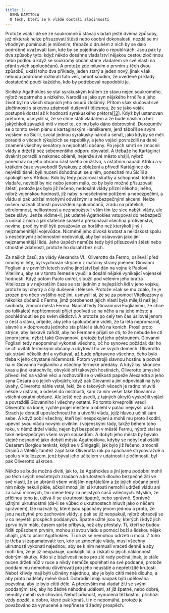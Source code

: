 ```yaml
---
title: |-
  OSMÁ KAPITOLA
  O těch, kteří se k vládě dostali zločinností
---
```


Protože však lidé se ze soukromníků stávají vladaři ještě dvěma způsoby, jež nikterak nelze přisuzovati štěstí nebo osobní dokonalosti, nezdá se mi vhodným pominouti je mlčením, třebaže o druhém z nich by se dalo podrobně uvažovati tam, kde by se pojednávalo o republikách. Jsou pak ty dva způsoby tyto: když někdo dosáhne vladařství nějakou cestou zločinnou nebo podlou a když se soukromý občan stane vladařem ve své vlasti na přání svých spoluobčanů. A protože zde mluvím o prvním z těch dvou způsobů, ukáži toho dva příklady, jeden starý a jeden nový, jinak však nebudu podrobně rozbírati tuto věc, neboť soudím, že uvedené příklady dostatečně poučí každého, kdo by potřeboval napodobiti je.

Sicilský Agathokles se stal syrakuským králem ze stavu nejen soukromého, nýbrž nepatrného a nízkého. Narodil se jako syn nějakého hrnčíře a jeho život byl na všech stupních jeho osudů zločinný. Přitom však slučoval své zločinnosti s takovou zdatností duševní i tělesnou, že se jako voják postupně dostal až k hodnosti syrakuského prétora[\[12\]](../Text/vladar_035.html#_ftn12). Když byl ustanoven prétorem, usmyslil si, že se chce státi vladařem a že bude násilím a bez jakýchkoli závazků míti v moci to, co mu bylo dáno dobrovolně. Dorozuměv se o tomto svém plánu s kartaginským Hamilkarem, jenž tábořil se svým vojskem na Sicílii, svolal jednou syrakuský národ a senát, jako kdyby se měli poraditi o věcech týkajících se republiky, a jeho vojáci povraždili na dané znamení všechny senátory a nejbohatší občany. Po jejich smrti se zmocnil vlády a držel ji bez sebemenšího odporu obyvatel. A třebaže ho Kartáginci dvakrát porazili a nakonec oblehli, nejenže své město uhájil, nýbrž ponechav na jeho obranu část svého mužstva, s ostatním napadl Afriku a v krátkém čase vysvobodil Syrakusy z obležení a přivedl Kartágince do největší tísně: byli nuceni dohodnouti se s ním, ponechati mu Sicílii a spokojiti se s Afrikou. Kdo by tedy pozoroval skutky a schopnosti tohoto vladaře, neviděl by nic nebo jenom málo, co by bylo možné přisuzovati štěstí, protože jak bylo již řečeno, nedosáhl vlády přízní někoho jiného, nýbrž vojenskou hodností, jíž nabyl s nesčetnými potížemi a nebezpečími, a vládu si pak udržel mnohými odvážnými a nebezpečnými akcemi. Nelze ovšem nazvati ctností povraždění spoluobčanů, zradu na přátelích, věrolomnost, nelítostnost a neznabožství; vším tím lze sice nabýti vlády, ale beze slávy. Jenže vidíme-li, jak udatně Agathokles vstupoval do nebezpečí a unikal z nich a jak statečně snášel a překonával všechna protivenství, nevíme, proč by měl býti považován za horšího než kterýkoli jiný i nejznamenitější vojevůdce. Nicméně jeho divoká krutost a nelidskost spolu s nesčetnými zločinnostmi nedovolují, aby byl oslavován jako jiní nejznamenitější lidé. Jeho úspěch nemůže tedy býti přisuzován štěstí nebo ctnostné zdatnosti, protože ho dosáhl bez nich.

Za našich časů, za vlády Alexandra VI., Oliverotto da Fermo, osiřevší před mnohými lety, byl vychován strýcem z matčiny strany jménem Giovanni Fogliani a v prvních letech svého jinošství byl dán na vojnu k Paolovi Vitellimu, aby se v tomto řemesle vyučil a dosáhl nějaké vynikající vojenské hodnosti. Když potom Paolo umřel, sloužil pod velením jeho bratra Vitellozza a v nejkratším čase se stal jedním z nejlepších lidí v jeho vojsku, protože byl chytrý a čilý duševně i tělesně. Protože však se mu zdálo, že je zrozen pro něco vyššího než jiní, usmyslil si, že se za pomoci Vitellozzovy a několika občanů z Ferma, jimž porobenost jejich vlasti byla milejší než její svoboda, zmocní města Ferma. Napsal tedy Giovannovi Foglianimu, že chce po tolikaleté nepřítomnosti přijet podívati se na něho a na jeho město a poohlédnouti se po svém dědictví. A protože po celý ten čas usiloval jenom o čest a slávu, přijede, aby jeho spoluobčané viděli, že ta léta nepromarnil, slavně a v doprovodu jednoho sta přátel a sluhů na koních. Prosil proto strýce, aby laskavě zařídil, aby ho Fermané přijali se ctí; to že nebude ke cti jenom jemu, nýbrž také Giovannovi, protože byl jeho pěstounem. Giovanni Fogliani tedy neopominul vykonati všechno, oč ho synovec požádal: dal ho se ctí uvítati fermskými občany a ubytoval ho ve svých domech. Oliverotto tak strávil několik dní a vyčkával, až bude připraveno všechno, čeho bylo třeba k jeho chystané ničemnosti. Potom vystrojil slavnou hostinu a pozval na ni Giovanna Foglianiho a všechny fermské předáky. A když byl skončen kvas a jiné kratochvíle, obvyklé při takových hostinách, Oliverotto úmyslně přivedl řeč na vážné věci a rozhovořil se o velikosti papeže Alexandra a jeho syna Cesara a o jejich výbojích; když pak Giovanni a jiní odpovídali na tyto úvahy, Oliverotto náhle vstal, řekl, že o takových věcech je radno mluviti někde v ústraní, a odešel do místnosti, kam za ním vešel také Giovanni a všichni ostatní občané. Ale ještě než usedli, z tajných úkrytů vyskočili vojáci a povraždili Giovanniho i všechny ostatní. Po tomto krveprolití vsedl Oliverotto na koně, rychle projel městem a oblehl v paláci nejvyšší úřad. Strach je donutil uposlechnouti ho a utvořiti vládu, jejíž hlavou učinil sám sebe. A když pobil všechny, kteří byli nespokojeni a mohli mu proto škoditi, upevnil svou vládu novými civilními i vojenskými řády, takže během toho roku, v němž držel vládu, nejen byl bezpečen v městě Fermu, nýbrž stal se také nebezpečným všem svým sousedům. A dobýti jeho města by bývalo stejně nesnadné jako dobýti města Agathoklova, kdyby se nebyl dal ošáliti Cesarem Borgiou tenkrát, když se v Sinigaglii, jak bylo již řečeno, zmocnil Orsinů a Vitellů; tamtéž zajal také Oliverotta rok po spáchané strýcovraždě a spolu s Vitellozzem, jenž býval jeho učitelem v udatnosti i zločinnosti, byl pak Oliverotto uškrcen.

Někdo se bude možná diviti, jak to, že Agathokles a jiní jemu podobní mohli po těch svých nesčetných zradách a krutostech dlouho bezpečně žíti ve své vlasti, že se ubránili všem vnějším nepřátelům a že jejich občané proti nim nikdy nekuli pikle, ačkoli mnozí jiní si krutostí nemohli udržeti vládu ani za časů mírových, tím méně tedy za nejistých časů válečných. Myslím, že příčinou toho je, užívá-li se ukrutnosti špatně, nebo správně. Správně užitými ukrutnostmi (dá-li se vůbec o ukrutnostech mluvit jako o něčem správném), lze nazvati ty, které jsou spáchány jenom jednou a proto, že jsou nezbytné pro zachování vlády, a pak se již neopakují, nýbrž obracejí se v co největší prospěch poddaných. Špatné užité jsou ty, kterých i když jich zprvu bylo málo, časem spíše přibývá, než aby přestaly. Ti, kteří se budou říditi způsobem prvním, mohou si svou vládu s pomocí boží a lidskou nějak uhájiti, jak to učinil Agathokles. Ti druzí se nemohou udržeti u moci. Z toho je třeba si zapamatovati: ten, kdo se zmocňuje vlády, musí všechny ukrutnosti vykonati najednou, aby se k nim nemusil vraceti denně a aby mohl tím, že je již neopakuje, upokojiti lidi a získati si jejich náklonnost dobrými skutky. Kdo si z bázlivosti nebo pro zlé rady počíná jinak, je stále nucen držeti nůž v ruce a nikdy nemůže spoléhati na své poddané, protože poddaní mu nemohou důvěřovati pro jeho neustálé a nepřetržité krutosti. Neboť křivdy mají býti učiněny najednou, aby je bylo cítiti méně dlouho, a aby proto nadělaly méně škod. Dobrodiní mají naopak býti udělována pozvolna, aby je bylo cítiti déle. A především má vladař žíti se svými poddanými tak, aby ho žádné náhodné události, ať již špatné, nebo dobré, nenutily měniti své chování. Neboť přísnost, vynucená těžkostmi, přichází vždy pozdě, a dobro, které pak konáš, ti nic nepomáhá, protože je považováno za vynucené a nepřinese ti žádný prospěch.

